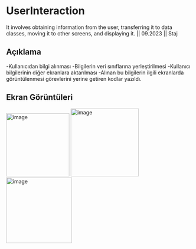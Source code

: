 # UserInteraction
It involves obtaining information from the user, transferring it to data classes, moving it to other screens, and displaying it. || 09.2023 || Staj

## Açıklama
-Kullanıcıdan bilgi alınması
-Bilgilerin veri sınıflarına yerleştirilmesi
-Kullanıcı bilgilerinin diğer ekranlara aktarılması
-Alınan bu bilgilerin ilgili ekranlarda görüntülenmesi
görevlerini yerine getiren kodlar yazıldı.

## Ekran Görüntüleri
<img width="171" alt="image" src="https://github.com/Adl1coder/UserInteraction/assets/93915867/5d299cbe-b430-4f17-8ac3-ac55ce146679">
  <img width="184" alt="image" src="https://github.com/Adl1coder/UserInteraction/assets/93915867/99c0db50-bfbf-4452-80b9-b482af638168">
    <img width="178" alt="image" src="https://github.com/Adl1coder/UserInteraction/assets/93915867/4ffb5ac4-acf2-4e86-940a-d9627d29f2cf">

    
